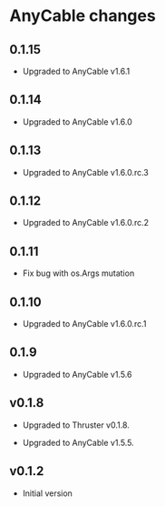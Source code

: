# AnyCable changes

## 0.1.15

* Upgraded to AnyCable v1.6.1

## 0.1.14

* Upgraded to AnyCable v1.6.0

## 0.1.13

* Upgraded to AnyCable v1.6.0.rc.3

## 0.1.12

* Upgraded to AnyCable v1.6.0.rc.2

## 0.1.11

* Fix bug with os.Args mutation

## 0.1.10

* Upgraded to AnyCable v1.6.0.rc.1

## 0.1.9

* Upgraded to AnyCable v1.5.6

## v0.1.8

* Upgraded to Thruster v0.1.8.

* Upgraded to AnyCable v1.5.5.

## v0.1.2

* Initial version
